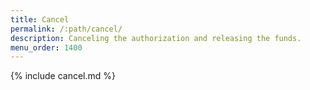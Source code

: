 ```yaml
---
title: Cancel
permalink: /:path/cancel/
description: Canceling the authorization and releasing the funds.
menu_order: 1400
---
```


{% include cancel.md %}

